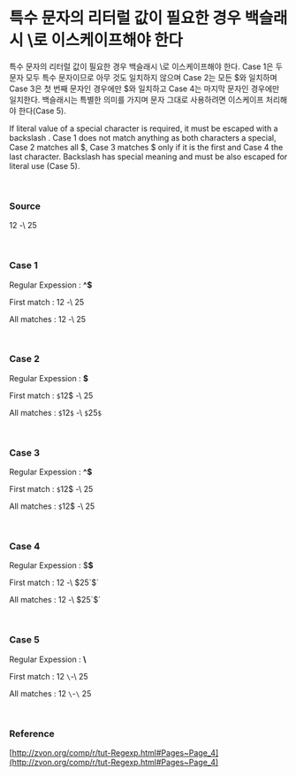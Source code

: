 # 특수 문자의 리터럴 값이 필요한 경우 백슬래시 \로 이스케이프해야 한다

특수 문자의 리터럴 값이 필요한 경우 백슬래시 \로 이스케이프해야 한다. Case 1은 두 문자 모두 특수 문자이므로 아무 것도 일치하지 않으며 Case 2는 모든 $와 일치하며 Case 3은 첫 번째 문자인 경우에만 $와 일치하고 Case 4는 마지막 문자인 경우에만 일치한다. 백슬래시는 특별한 의미를 가지며 문자 그대로 사용하려면 이스케이프 처리해야 한다(Case 5).

If literal value of a special character is required, it must be escaped with a backslash \. Case 1 does not match anything as both characters a special, Case 2 matches all $, Case 3 matches $ only if it is the first and Case 4 the last character. Backslash has special meaning and must be also escaped for literal use (Case 5).

<br>

### Source

$12$ \-\ $25$

<br>

### Case 1

Regular Expession : **^$**

First match : $12$ \-\ $25$

All matches : $12$ \-\ $25$

<br>

### Case 2

Regular Expession : **\$**

First match : `$`12$ \-\ $25$

All matches : `$`12`$` \-\ `$`25`$`

<br>

### Case 3

Regular Expession : **^\$**

First match : `$`12$ \-\ $25$

All matches : `$`12$ \-\ $25$

<br>

### Case 4

Regular Expession : \$**$**

First match : $12$ \-\ $25`$`

All matches : $12$ \-\ $25`$`

<br>

### Case 5

Regular Expession : **\\**

First match : $12$ `\`-\ $25$

All matches : $12$ `\`-`\` $25$

<br>

### Reference
[http://zvon.org/comp/r/tut-Regexp.html#Pages~Page_4](http://zvon.org/comp/r/tut-Regexp.html#Pages~Page_4)